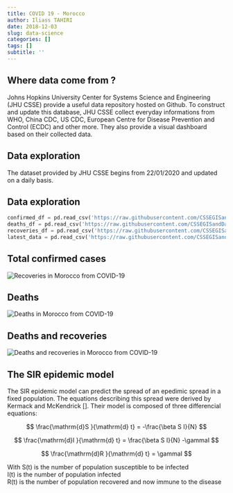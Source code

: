 ```yaml
---
title: COVID 19 - Morocco
author: Iliass TAHIRI
date: 2018-12-03
slug: data-science
categories: []
tags: []
subtitle: ''
---
```


<!--more-->

## Where data come from ?
Johns Hopkins University Center for Systems Science and Engineering (JHU CSSE) provide a useful data repository hosted on Github. To construct and update this database, JHU CSSE collect everyday informations from WHO, China CDC, US CDC, European Centre for Disease Prevention and Control (ECDC) and other more. They also provide a visual dashboard based on their collected data.

## Data exploration

The dataset provided by JHU CSSE begins from 22/01/2020 and updated on a daily basis.


## Data exploration



```python
confirmed_df = pd.read_csv('https://raw.githubusercontent.com/CSSEGISandData/COVID-19/master/csse_covid_19_data/csse_covid_19_time_series/time_series_covid19_confirmed_global.csv')
deaths_df = pd.read_csv('https://raw.githubusercontent.com/CSSEGISandData/COVID-19/master/csse_covid_19_data/csse_covid_19_time_series/time_series_covid19_deaths_global.csv')
recoveries_df = pd.read_csv('https://raw.githubusercontent.com/CSSEGISandData/COVID-19/master/csse_covid_19_data/csse_covid_19_time_series/time_series_covid19_recovered_global.csv')
latest_data = pd.read_csv('https://raw.githubusercontent.com/CSSEGISandData/COVID-19/master/csse_covid_19_data/csse_covid_19_daily_reports/04-02-2020.csv')
```


## Total confirmed cases
![Recoveries in Morocco from COVID-19](/img/Cases.jpg)

## Deaths

![Deaths in Morocco from COVID-19](/img/Fatalities.jpg)


## Deaths and recoveries

![Deaths and recoveries in Morocco from COVID-19](/img/Fatalities_recov.jpg)

## The SIR epidemic model

The SIR epidemic model can predict the spread of an epedimic spread in a fixed population. The equations describing this spread were derived by Kermack and McKendrick []. Their model is composed of three differencial equations:

$$ \frac{\mathrm{d}S }{\mathrm{d} t} = -\frac{\beta S I}{N} $$

$$ \frac{\mathrm{d}I }{\mathrm{d} t} = \frac{\beta S I}{N} -\gammaI $$

$$ \frac{\mathrm{d}R }{\mathrm{d} t} = \gammaI $$

With S(t) is the number of population susceptible to be infected\
I(t) is the number of population infected\
R(t) is the number of population recovered and now immune to the disease
